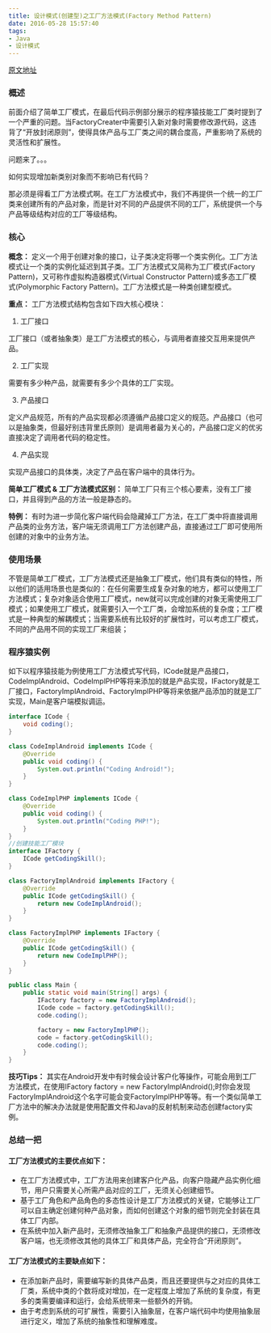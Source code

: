 ```yaml
---
title: 设计模式(创建型)之工厂方法模式(Factory Method Pattern)
date: 2016-05-28 15:57:40
tags:
- Java
- 设计模式
---
```


[原文地址](http://blog.csdn.net/yanbober)

### 概述

前面介绍了简单工厂模式，在最后代码示例部分展示的程序猿技能工厂类时提到了一个严重的问题。当FactoryCreater中需要引入新对象时需要修改源代码，这违背了“开放封闭原则”，使得具体产品与工厂类之间的耦合度高，严重影响了系统的灵活性和扩展性。

问题来了。。。

如何实现增加新类别对象而不影响已有代码？

那必须是得看工厂方法模式啊。在工厂方法模式中，我们不再提供一个统一的工厂类来创建所有的产品对象，而是针对不同的产品提供不同的工厂，系统提供一个与产品等级结构对应的工厂等级结构。

<!--more-->

### 核心

**概念：** 定义一个用于创建对象的接口，让子类决定将哪一个类实例化。工厂方法模式让一个类的实例化延迟到其子类。工厂方法模式又简称为工厂模式(Factory Pattern)，又可称作虚拟构造器模式(Virtual Constructor Pattern)或多态工厂模式(Polymorphic Factory Pattern)。工厂方法模式是一种类创建型模式。

**重点：** 工厂方法模式结构包含如下四大核心模块：

1. 工厂接口

  工厂接口（或者抽象类）是工厂方法模式的核心，与调用者直接交互用来提供产品。

2. 工厂实现

  需要有多少种产品，就需要有多少个具体的工厂实现。

3. 产品接口

  定义产品规范，所有的产品实现都必须遵循产品接口定义的规范。产品接口（也可以是抽象类，但最好别违背里氏原则）是调用者最为关心的，产品接口定义的优劣直接决定了调用者代码的稳定性。

4. 产品实现

  实现产品接口的具体类，决定了产品在客户端中的具体行为。

**简单工厂模式 & 工厂方法模式区别：** 简单工厂只有三个核心要素，没有工厂接口，并且得到产品的方法一般是静态的。

**特例：** 有时为进一步简化客户端代码会隐藏掉工厂方法，在工厂类中将直接调用产品类的业务方法，客户端无须调用工厂方法创建产品，直接通过工厂即可使用所创建的对象中的业务方法。

### 使用场景

不管是简单工厂模式，工厂方法模式还是抽象工厂模式，他们具有类似的特性，所以他们的适用场景也是类似的：在任何需要生成复杂对象的地方，都可以使用工厂方法模式；复杂对象适合使用工厂模式，new就可以完成创建的对象无需使用工厂模式；如果使用工厂模式，就需要引入一个工厂类，会增加系统的复杂度；工厂模式是一种典型的解耦模式；当需要系统有比较好的扩展性时，可以考虑工厂模式，不同的产品用不同的实现工厂来组装；

### 程序猿实例

如下以程序猿技能为例使用工厂方法模式写代码，ICode就是产品接口，CodeImplAndroid、CodeImplPHP等将来添加的就是产品实现，IFactory就是工厂接口，FactoryImplAndroid、FactoryImplPHP等将来依据产品添加的就是工厂实现，Main是客户端模拟调运。

```Java
interface ICode {
    void coding();
}

class CodeImplAndroid implements ICode {
    @Override
    public void coding() {
        System.out.println("Coding Android!");
    }
}

class CodeImplPHP implements ICode {
    @Override
    public void coding() {
        System.out.println("Coding PHP!");
    }
}
//创建技能工厂模块
interface IFactory {
    ICode getCodingSkill();
}

class FactoryImplAndroid implements IFactory {
    @Override
    public ICode getCodingSkill() {
        return new CodeImplAndroid();
    }
}

class FactoryImplPHP implements IFactory {
    @Override
    public ICode getCodingSkill() {
        return new CodeImplPHP();
    }
}

public class Main {
    public static void main(String[] args) {
        IFactory factory = new FactoryImplAndroid();
        ICode code = factory.getCodingSkill();
        code.coding();

        factory = new FactoryImplPHP();
        code = factory.getCodingSkill();
        code.coding();
    }
}
```

**技巧Tips：** 其实在Android开发中有时候会设计客户化等操作，可能会用到工厂方法模式，在使用IFactory factory = new FactoryImplAndroid();时你会发现FactoryImplAndroid这个名字可能会变FactoryImplPHP等等。有一个类似简单工厂方法中的解决办法就是使用配置文件和Java的反射机制来动态创建factory实例。

### 总结一把

#### 工厂方法模式的主要优点如下：

- 在工厂方法模式中，工厂方法用来创建客户化产品，向客户隐藏产品实例化细节，用户只需要关心所需产品对应的工厂，无须关心创建细节。
- 基于工厂角色和产品角色的多态性设计是工厂方法模式的关键，它能够让工厂可以自主确定创建何种产品对象，而如何创建这个对象的细节则完全封装在具体工厂内部。
- 在系统中加入新产品时，无须修改抽象工厂和抽象产品提供的接口，无须修改客户端，也无须修改其他的具体工厂和具体产品，完全符合“开闭原则”。

#### 工厂方法模式的主要缺点如下：

- 在添加新产品时，需要编写新的具体产品类，而且还要提供与之对应的具体工厂类，系统中类的个数将成对增加，在一定程度上增加了系统的复杂度，有更多的类需要编译和运行，会给系统带来一些额外的开销。
- 由于考虑到系统的可扩展性，需要引入抽象层，在客户端代码中均使用抽象层进行定义，增加了系统的抽象性和理解难度。
